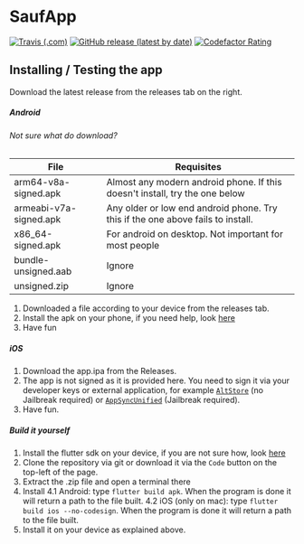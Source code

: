 # SaufApp

[![Travis (.com)](https://img.shields.io/travis/com/tooxo/SaufAppFlutter?style=for-the-badge)](https://travis-ci.com/github/tooxo/SaufAppFlutter) [![GitHub release (latest by date)](https://img.shields.io/github/v/release/tooxo/SaufAppFlutter?style=for-the-badge)](https://github.com/tooxo/SaufAppFlutter/releases/latest) [![Codefactor Rating](https://img.shields.io/codefactor/grade/github/tooxo/SaufAppFlutter?style=for-the-badge)](https://www.codefactor.io/repository/github/tooxo/saufappflutter)

## Installing / Testing the app

Download the latest release from the releases tab on the right.



##### Android

###### Not sure what do download?

| File | Requisites |
|--------|--------|
| arm64-v8a-signed.apk | Almost any modern android phone. If this doesn't install, try the one below |
| armeabi-v7a-signed.apk | Any older or low end android phone. Try this if the one above fails to install. |
| x86_64-signed.apk | For android on desktop. Not important for most people |
| bundle-unsigned.aab | Ignore |
| unsigned.zip | Ignore |

1. Downloaded a file according to your device from the releases tab.
2. Install the apk on your phone, if you need help, look [here](https://www.wikihow.tech/Install-APK-Files-on-Android)
3. Have fun

##### iOS

1. Download the app.ipa from the Releases.
2. The app is not signed as it is provided here. You need to sign it via your developer keys or external application, for example [`AltStore`](https://altstore.io/) (no Jailbreak required) or [`AppSyncUnified`](https://cydia.akemi.ai/?page/net.angelxwind.appsyncunified) (Jailbreak required).
3. Have fun.

##### Build it yourself

1. Install the flutter sdk on your device, if you are not sure how, look [here](https://flutter.dev/docs/get-started/install)
2. Clone the repository via git or download it via the `Code` button on the top-left of the page.
3. Extract the .zip file and open a terminal there
4. Install
4.1 Android: type `flutter build apk`. When the program is done it will return a path to the file built.
4.2 iOS (only on mac): type `flutter build ios --no-codesign`. When the program is done it will return a path to the file built.
5. Install it on your device as explained above.